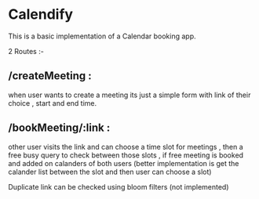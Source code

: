 # Calendify

This is a basic implementation of a Calendar booking app.

2 Routes :-  

## /createMeeting :

when user wants to create a meeting its just a simple form with link of their choice , start and end time.

## /bookMeeting/:link :

other user visits the link and can choose a time slot for meetings , then a free busy query to check between those slots , if free meeting is booked and added on calanders of both users
(better implementation is get the calander list between the slot and then user can choose a slot)

Duplicate link can be checked using bloom filters (not implemented)
